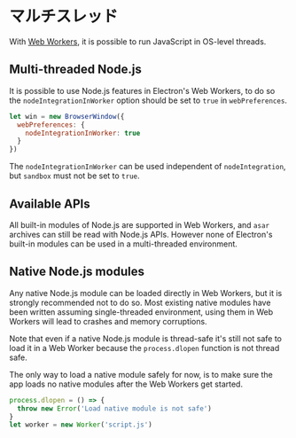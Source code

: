 # マルチスレッド

With [Web Workers](https://developer.mozilla.org/en/docs/Web/API/Web_Workers_API/Using_web_workers), it is possible to run JavaScript in OS-level threads.

## Multi-threaded Node.js

It is possible to use Node.js features in Electron's Web Workers, to do so the `nodeIntegrationInWorker` option should be set to `true` in `webPreferences`.

```javascript
let win = new BrowserWindow({
  webPreferences: {
    nodeIntegrationInWorker: true
  }
})
```

The `nodeIntegrationInWorker` can be used independent of `nodeIntegration`, but `sandbox` must not be set to `true`.

## Available APIs

All built-in modules of Node.js are supported in Web Workers, and `asar` archives can still be read with Node.js APIs. However none of Electron's built-in modules can be used in a multi-threaded environment.

## Native Node.js modules

Any native Node.js module can be loaded directly in Web Workers, but it is strongly recommended not to do so. Most existing native modules have been written assuming single-threaded environment, using them in Web Workers will lead to crashes and memory corruptions.

Note that even if a native Node.js module is thread-safe it's still not safe to load it in a Web Worker because the `process.dlopen` function is not thread safe.

The only way to load a native module safely for now, is to make sure the app loads no native modules after the Web Workers get started.

```javascript
process.dlopen = () => {
  throw new Error('Load native module is not safe')
}
let worker = new Worker('script.js')
```